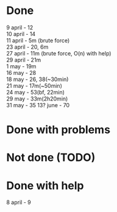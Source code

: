 # Done
9 april - 12  
10 april - 14  
11 april - 5m (brute force)  
23 april - 20, 6m  
27 april - 11m (brute force, O(n) with help)  
29 april - 21m  
1 may - 19m  
16 may - 28  
18 may - 26, 38(~30min)  
21 may - 17m(~50min)  
24 may - 53(bf, 22min)  
29 may - 33m(2h20min)  
31 may - 35
13? june - 70  

# Done with problems


# Not done (TODO)


# Done with help
8 april - 9